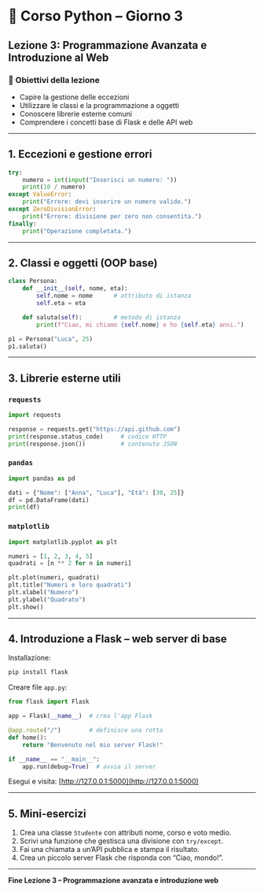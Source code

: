 # 🐍 Corso Python – Giorno 3

## Lezione 3: Programmazione Avanzata e Introduzione al Web

### 🎯 Obiettivi della lezione

- Capire la gestione delle eccezioni
- Utilizzare le classi e la programmazione a oggetti
- Conoscere librerie esterne comuni
- Comprendere i concetti base di Flask e delle API web

---

## 1. Eccezioni e gestione errori

```python
try:
    numero = int(input("Inserisci un numero: "))
    print(10 / numero)
except ValueError:
    print("Errore: devi inserire un numero valido.")
except ZeroDivisionError:
    print("Errore: divisione per zero non consentita.")
finally:
    print("Operazione completata.")
```

---

## 2. Classi e oggetti (OOP base)

```python
class Persona:
    def __init__(self, nome, eta):
        self.nome = nome      # attributo di istanza
        self.eta = eta

    def saluta(self):         # metodo di istanza
        print(f"Ciao, mi chiamo {self.nome} e ho {self.eta} anni.")

p1 = Persona("Luca", 25)
p1.saluta()
```

---

## 3. Librerie esterne utili

### `requests`

```python
import requests

response = requests.get("https://api.github.com")
print(response.status_code)     # codice HTTP
print(response.json())          # contenuto JSON
```

### `pandas`

```python
import pandas as pd

dati = {"Nome": ["Anna", "Luca"], "Età": [30, 25]}
df = pd.DataFrame(dati)
print(df)
```

### `matplotlib`

```python
import matplotlib.pyplot as plt

numeri = [1, 2, 3, 4, 5]
quadrati = [n ** 2 for n in numeri]

plt.plot(numeri, quadrati)
plt.title("Numeri e loro quadrati")
plt.xlabel("Numero")
plt.ylabel("Quadrato")
plt.show()
```

---

## 4. Introduzione a Flask – web server di base

Installazione:

```bash
pip install flask
```

Creare file `app.py`:

```python
from flask import Flask

app = Flask(__name__)  # crea l'app Flask

@app.route("/")        # definisce una rotta
def home():
    return "Benvenuto nel mio server Flask!"

if __name__ == "__main__":
    app.run(debug=True)  # avvia il server
```

Esegui e visita: [http://127.0.0.1:5000](http://127.0.0.1:5000)

---

## 5. Mini-esercizi

1. Crea una classe `Studente` con attributi nome, corso e voto medio.
2. Scrivi una funzione che gestisca una divisione con `try/except`.
3. Fai una chiamata a un’API pubblica e stampa il risultato.
4. Crea un piccolo server Flask che risponda con “Ciao, mondo!”.

---

**Fine Lezione 3 – Programmazione avanzata e introduzione web**
